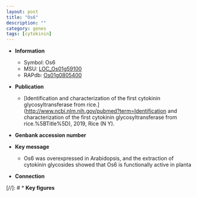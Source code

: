 ```yaml
---
layout: post
title: "Os6"
description: ""
category: genes
tags: [cytokinin]
---
```


* **Information**  
    + Symbol: Os6  
    + MSU: [LOC_Os01g59100](http://rice.uga.edu/cgi-bin/ORF_infopage.cgi?orf=LOC_Os01g59100)  
    + RAPdb: [Os01g0805400](http://rapdb.dna.affrc.go.jp/viewer/gbrowse_details/irgsp1?name=Os01g0805400)  

* **Publication**  
    + [Identification and characterization of the first cytokinin glycosyltransferase from rice.](http://www.ncbi.nlm.nih.gov/pubmed?term=Identification and characterization of the first cytokinin glycosyltransferase from rice.%5BTitle%5D), 2019, Rice (N Y).

* **Genbank accession number**  

* **Key message**  
    + Os6 was overexpressed in Arabidopsis, and the extraction of cytokinin glycosides showed that Os6 is functionally active in planta

* **Connection**  

[//]: # * **Key figures**  


